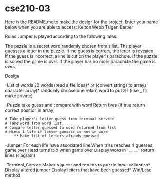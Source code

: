 # cse210-03
Here is the README.md to make the design for the project. Enter your name below when you are able to access:
Kelton Webb
Teigen Barber

Rules
Jumper is played according to the following rules:

The puzzle is a secret word randomly chosen from a list.
The player guesses a letter in the puzzle.
If the guess is correct, the letter is revealed.
If the guess is incorrect, a line is cut on the player's parachute.
If the puzzle is solved the game is over.
If the player has no more parachute the game is over.


Design

-List of words
    20 words (read a file idea)* or (convert strings to arrays character array)*
    randomly choose one
    return word to puzzle (use _ to make private)

-Puzzle
    take guess and compare with word
        Return lives (if true return correct position in array)
    
    # Take player's letter guess from terminal service
    # Take word from word list
    # Compare letter guessed to word returned from list
    # Minus 1 life if letter guessed is not in word
        ** Make list of letters already guessed

-Jumper
    For each life have associated line
    When tries reaches 4 guesses, game over
    Head turns to x when game over
    Display Word in "__ __"
    Return lines (diagram)


-Terminal_Service
    Makes a guess and returns to puzzle
        Input validation*
    Display altered jumper
    Display letters that have been guessed*
    Win/Lose method